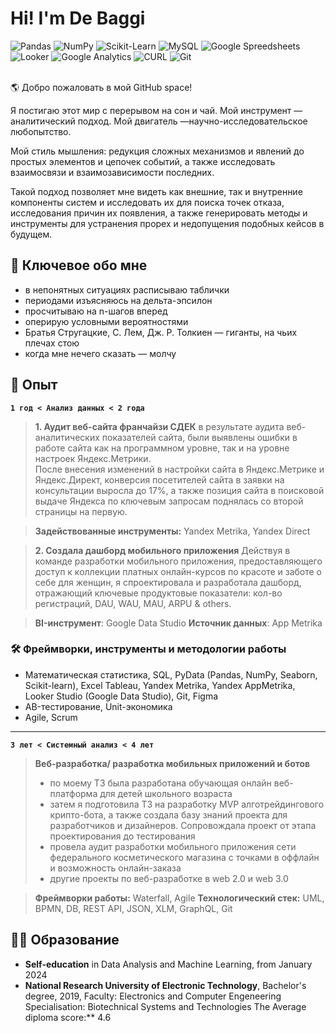 # Hi! I'm De Baggi
![Pandas](https://img.shields.io/badge/pandas-150458.svg?style=for-the-badge&logo=pandas&logoColor=white)
![NumPy](https://img.shields.io/badge/NumPy-013243.svg?style=for-the-badge&logo=NumPy&logoColor=white)
![Scikit-Learn](https://img.shields.io/badge/scikitlearn-F7931E.svg?style=for-the-badge&logo=scikit-learn&logoColor=white)
![MySQL](https://img.shields.io/badge/MySQL-4479A1.svg?style=for-the-badge&logo=MySQL&logoColor=white)
![Google Spreedsheets](https://img.shields.io/badge/Google%20Sheets-34A853.svg?style=for-the-badge&logo=Google-Sheets&logoColor=white)
![Looker](https://img.shields.io/badge/Looker-4285F4.svg?style=for-the-badge&logo=Looker&logoColor=white)
![Google Analytics](https://img.shields.io/badge/Google%20Analytics-E37400.svg?style=for-the-badge&logo=Google-Analytics&logoColor=white)
![CURL](https://img.shields.io/badge/curl-073551.svg?style=for-the-badge&logo=curl&logoColor=white)
![Git](https://img.shields.io/badge/Git-F05032.svg?style=for-the-badge&logo=Git&logoColor=white)</br>
</br>

🌎 Добро пожаловать в мой GitHub space!

Я постигаю этот мир с перерывом на сон и чай. Мой инструмент — аналитический подход. Мой двигатель —научно-исследовательское любопытство. 

Мой стиль мышления: редукция сложных механизмов и явлений до простых элементов и цепочек событий, а также исследовать  взаимосвязи и взаимозависимости последних.

Такой подход позволяет мне видеть как внешние, так и внутренние компоненты систем и исследовать их  для поиска точек отказа, исследования причин их появления, а также генерировать методы и инструменты для устранения прорех  и недопущения подобных кейсов в будущем.

##  🖖 Ключевое обо мне
+ в непонятных ситуациях расписываю таблички
+ периодами изъясняюсь на дельта-эпсилон
+ просчитываю на n-шагов вперед
+ оперирую условными вероятностями
+ Братья Стругацкие, С. Лем, Дж. Р. Толкиен — гиганты, на чьих плечах стою
+ когда мне нечего сказать — молчу

## 💎 Опыт
**``1 год < Анализ данных < 2 года``**
> **1. Аудит веб-сайта франчайзи СДЕК**
в результате аудита веб-аналитических показателей сайта, были выявлены ошибки в работе сайта как на программном уровне, так и на уровне настроек Яндекс.Метрики.  
После внесения изменений в настройки сайта в Яндекс.Метрике и Яндекс.Директ, конверсия посетителей сайта в заявки на консультации выросла до 17%, а также позиция сайта в поисковой выдаче Яндекса по ключевым запросам поднялась со второй страницы на первую.

>**Задействованные инструменты:** Yandex Metrika, Yandex Direct


> **2. Создала дашборд мобильного приложения**
> Действуя в команде разработки мобильного приложения, предоставляющего доступ к коллекции платных онлайн-курсов по красоте и заботе о себе для женщин, я спроектировала и разработала дашборд, отражающий ключевые продуктовые показатели: кол-во регистраций, DAU, WAU, MAU, ARPU & others.

> **BI-инструмент**: Google Data Studio 
> **Источник данных**:  App Metrika

### 🛠️ Фреймворки,  инструменты и методологии работы

+ Математическая статистика, SQL, PyData (Pandas, NumPy, Seaborn, Scikit-learn), Excel
Tableau, Yandex Metrika, Yandex AppMetrika, Looker Studio (Google Data Studio), Git, Figma
+ AB-тестирование, Unit-экономика
+ Agile, Scrum


---
**``3 лет < Системный анализ < 4 лет``** 
> **Веб-разработка/ разработка мобильных приложений и ботов**
> + по моему ТЗ  была разработана обучающая онлайн веб-платформа для детей школьного возраста
> + затем я подготовила ТЗ на разработку MVP алготрейдингового крипто-бота, а также создала базу знаний проекта для разработчиков и дизайнеров. Сопровождала проект от этапа проектирования до тестирования
> + провела аудит разработки мобильного приложения сети федерального косметического магазина с точками в оффлайн и возможность онлайн-заказа
> + другие проекты по веб-разработке в web 2.0 и web 3.0

> **Фреймворки работы:** Waterfall, Agile
> **Технологический стек:** UML, BPMN, DB, REST API, JSON, XLM, GraphQL, Git

## 👩‍🎓 Образование

 + **Self-education** in Data Analysis and Machine Learning, from January 2024
+ **National Research University of Electronic Technology**, Bachelor's degree, 2019, 
Faculty: Electronics and Computer Engeneering
Specialisation: Biotechnical Systems and Technologies
The Average diploma score:** 4.6



